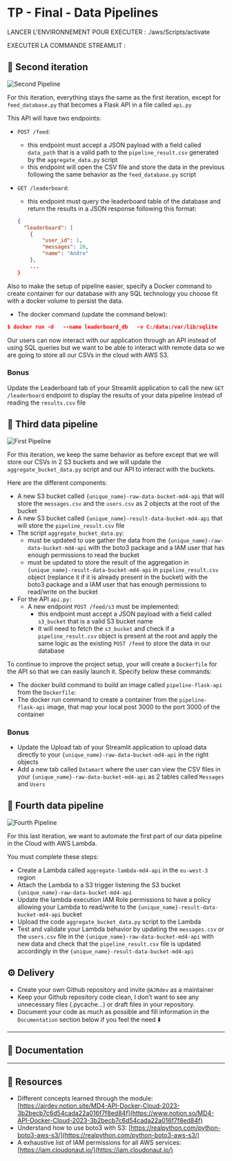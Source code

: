 # TP - Final - Data Pipelines

LANCER L'ENVIRONNEMENT POUR EXECUTER : ./aws/Scripts/activate

EXECUTER LA COMMANDE STREAMLIT : 

## 🎯 Second iteration


![Second Pipeline](./docs/second-pipeline.svg)


For this iteration, everything stays the same as the first iteration, except for `feed_database.py` that becomes a Flask API in a file called `api.py`

This API will have two endpoints:

- `POST /feed`:
    - this endpoint must accept a JSON payload with a field called `data_path` that is a valid path to the `pipeline_result.csv` generated by the `aggregate_data.py` script
    - this endpoint will open the CSV file and store the data in the previous following the same behavior as the `feed_database.py` script
- `GET /leaderboard`:
    - this endpoint must query the leaderboard table of the database and return the results in a JSON response following this format:
    
    ```json
    {
      "leaderboard": [
    	{
    		"user_id": 1,
    		"messages": 20,
    		"name": "Andre"
    	}, 
    	...
    }
    ```
    

Also to make the setup of pipeline easier, specify a Docker command to create container for our database with any SQL technology you choose fit with a docker volume to persist the data.

- The docker command (update the command below):

```json
$ docker run -d   --name leaderboard_db   -v C:/data:/var/lib/sqlite   -p 5432:5432   -e POSTGRES_DB=leaderboard   postgres:latest

```

Our users can now interact with our application through an API instead of using SQL queries but we want to be able to interact with remote data so we are going to store all our CSVs in the cloud with AWS S3.

### **Bonus**

Update the Leaderboard tab of your Streamlit application to call the new `GET /leaderboard` endpoint to display the results of your data pipeline instead of reading the `results.csv` file

## 🎯 Third data pipeline

![First Pipeline](./docs/third-pipeline.svg)

For this iteration, we keep the same behavior as before except that we will store our CSVs in 2 S3 buckets and we will update the `aggregate_bucket_data.py` script and our API to interact with the buckets.

Here are the different components:

- A new S3 bucket called `{unique_name}-raw-data-bucket-md4-api` that will store the `messages.csv` and the `users.csv` as 2 objects at the root of the bucket
- A new S3 bucket called `{unique_name}-result-data-bucket-md4-api` that will store the `pipeline_result.csv` file
- The script `aggregate_bucket_data.py`:
    - must be updated to use gather the data from the `{unique_name}-raw-data-bucket-md4-api` with the boto3 package and a IAM user that has enough permissions to read the bucket
    - must be updated to store the result of the aggregation in `{unique_name}-result-data-bucket-md4-api` in `pipeline_result.csv` object (replance it if it is already present in the bucket) with the boto3 package and a IAM user that has enough permissions to read/write on the bucket
- For the API `api.py:`
    - A new endpoint `POST /feed/s3` must be implemented:
        - this endpoint must accept a JSON payload with a field called `s3_bucket` that is a valid S3 bucket name
        - It will need to fetch the `s3_bucket` and check if a `pipeline_result.csv` object is present at the root and apply the same logic as the existing `POST /feed` to store the data in our database

To continue to improve the project setup, your will create a `Dockerfile` for the API so that we can easily launch it. 
Specify below these commands:

- The docker build command to build an image called `pipeline-flask-api` from the `Dockerfile`:
- The docker run command to create a container from the `pipeline-flask-api` image, that map your local post 3000 to the port 3000 of the container

### **Bonus**

- Update the Upload tab of your Streamlit application to upload data directly to your `{unique_name}-raw-data-bucket-md4-api` in the right objects
- Add a new tab called `Datamart` where the user can view the CSV files in your `{unique_name}-raw-data-bucket-md4-api` as 2 tables called `Messages` and `Users`

## 🎯 Fourth data pipeline

![Fourth Pipeline](./docs/fourth-pipeline.svg)

For this last iteration, we want to automate the first part of our data pipeline in the Cloud with AWS Lambda.

You must complete these steps:

- Create a Lambda called `aggregate-lambda-md4-api` in the `eu-west-3` region
- Attach the Lambda to a S3 trigger listening the S3 bucket `{unique_name}-raw-data-bucket-md4-api`
- Update the lambda execution IAM Role permissions to have a policy allowing your Lambda to read/write to the `{unique_name}-result-data-bucket-md4-api` bucket
- Upload the code  `aggregate_bucket_data.py` script to the Lambda
- Test and validate your Lambda behavior by updating the `messages.csv` or the `users.csv` file in the `{unique_name}-raw-data-bucket-md4-api` with new data and check that the `pipeline_result.csv` file is updated accordingly in the `{unique_name}-result-data-bucket-md4-api`

## ⚙️ Delivery

- Create your own Github repository and invite  `@AJRdev` as a maintainer
- Keep your Github repository code clean, I don’t want to see any unnecessary files (.pycache…) or draft files in your repository.
- Document your code as much as possible and fill information in the `Documentation` section below if you feel the need ⬇️

---

## 📖 Documentation



---

## 🌻 Resources

- Different concepts learned through the module: [https://ajrdev.notion.site/MD4-API-Docker-Cloud-2023-3b2becb7c6d54cada22a016f7f8ed84f](https://www.notion.so/MD4-API-Docker-Cloud-2023-3b2becb7c6d54cada22a016f7f8ed84f)
- Understand how to use boto3 with S3: [https://realpython.com/python-boto3-aws-s3/](https://realpython.com/python-boto3-aws-s3/)
- A exhaustive list of IAM permissions for all AWS services: [https://iam.cloudonaut.io/](https://iam.cloudonaut.io/)
